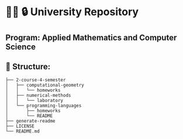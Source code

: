 # :student: :lock: University Repository
## Program: Applied Mathematics and Computer Science
## :evergreen_tree: Structure:
```bash.
├── 2-course-4-semester
│   ├── computational-geometry
│   │   └── homeworks
│   ├── numerical-methods
│   │   └── laboratory
│   └── programming-languages
│       ├── homeworks
│       └── README
├── generate-readme
├── LICENSE
└── README.md
```